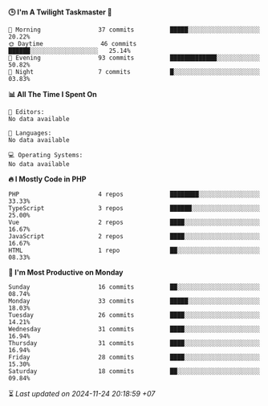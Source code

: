 <!--START_SECTION:readme-stats-->
**🕒 I'm A Twilight Taskmaster 🌆**

```text
🌅 Morning                37 commits          █████░░░░░░░░░░░░░░░░░░░░   20.22%
🌞 Daytime                46 commits          ██████░░░░░░░░░░░░░░░░░░░   25.14%
🌆 Evening                93 commits          █████████████░░░░░░░░░░░░   50.82%
🌙 Night                  7 commits           █░░░░░░░░░░░░░░░░░░░░░░░░   03.83%
```

**📊 All The Time I Spent On**

```text
📝 Editors:
No data available

💬 Languages:
No data available

💻 Operating Systems:
No data available
```

**🔥 I Mostly Code in PHP**

```text
PHP                      4 repos             ████████░░░░░░░░░░░░░░░░░   33.33%
TypeScript               3 repos             ██████░░░░░░░░░░░░░░░░░░░   25.00%
Vue                      2 repos             ████░░░░░░░░░░░░░░░░░░░░░   16.67%
JavaScript               2 repos             ████░░░░░░░░░░░░░░░░░░░░░   16.67%
HTML                     1 repo              ██░░░░░░░░░░░░░░░░░░░░░░░   08.33%
```

**📅 I'm Most Productive on Monday**

```text
Sunday                   16 commits          ██░░░░░░░░░░░░░░░░░░░░░░░   08.74%
Monday                   33 commits          █████░░░░░░░░░░░░░░░░░░░░   18.03%
Tuesday                  26 commits          ████░░░░░░░░░░░░░░░░░░░░░   14.21%
Wednesday                31 commits          ████░░░░░░░░░░░░░░░░░░░░░   16.94%
Thursday                 31 commits          ████░░░░░░░░░░░░░░░░░░░░░   16.94%
Friday                   28 commits          ████░░░░░░░░░░░░░░░░░░░░░   15.30%
Saturday                 18 commits          ██░░░░░░░░░░░░░░░░░░░░░░░   09.84%
```



⏳ *Last updated on 2024-11-24 20:18:59 +07*
<!--END_SECTION:readme-stats-->